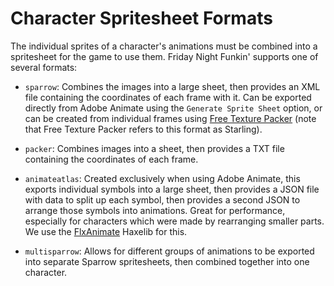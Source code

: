 # Character Spritesheet Formats

The individual sprites of a character's animations must be combined into a spritesheet for the game to use them. Friday Night Funkin' supports one of several formats:

- `sparrow`: Combines the images into a large sheet, then provides an XML file containing the coordinates of each frame with it. Can be exported directly from Adobe Animate using the `Generate Sprite Sheet` option, or can be created from individual frames using [Free Texture Packer](http://free-tex-packer.com/) (note that Free Texture Packer refers to this format as Starling).

- `packer`: Combines images into a sheet, then provides a TXT file containing the coordinates of each frame.

- `animateatlas`: Created exclusively when using Adobe Animate, this exports individual symbols into a large sheet, then provides a JSON file with data to split up each symbol, then provides a second JSON to arrange those symbols into animations. Great for performance, especially for characters which were made by rearranging smaller parts. We use the [FlxAnimate](https://github.com/Dot-Stuff/flxanimate) Haxelib for this.

- `multisparrow`: Allows for different groups of animations to be exported into separate Sparrow spritesheets, then combined together into one character.
